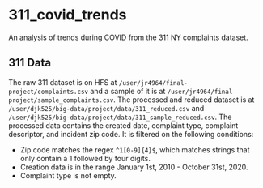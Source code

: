# 311_covid_trends
An analysis of trends during COVID from the 311 NY complaints dataset.

## 311 Data

The raw 311 dataset is on HFS at `/user/jr4964/final-project/complaints.csv` and a sample of it is at `/user/jr4964/final-project/sample_complaints.csv`. The processed and reduced dataset is at `/user/djk525/big-data/project/data/311_reduced.csv` and `/user/djk525/big-data/project/data/311_sample_reduced.csv`. The processed data contains the created date, complaint type, complaint descriptor, and incident zip code. It is filtered on the following conditions:

- Zip code matches the regex `^1[0-9]{4}$`, which matches strings that only contain a 1 followed by four digits.
- Creation data is in the range January 1st, 2010 - October 31st, 2020.
- Complaint type is not empty.
